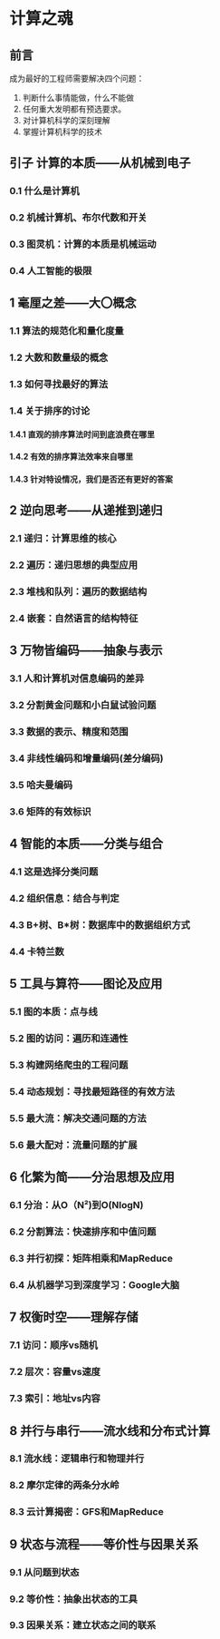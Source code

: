 # 计算之魂

## 前言

成为最好的工程师需要解决四个问题：

1. 判断什么事情能做，什么不能做
2. 任何重大发明都有预选要求。
3. 对计算机科学的深刻理解
4. 掌握计算机科学的技术

## 引子 计算的本质——从机械到电子

### 0.1 什么是计算机

### 0.2 机械计算机、布尔代数和开关

### 0.3 图灵机：计算的本质是机械运动

### 0.4 人工智能的极限

## 1 毫厘之差——大〇概念

### 1.1 算法的规范化和量化度量

### 1.2 大数和数量级的概念

### 1.3 如何寻找最好的算法

### 1.4 关于排序的讨论

#### 1.4.1 直观的排序算法时间到底浪费在哪里

#### 1.4.2 有效的排序算法效率来自哪里

#### 1.4.3 针对特设情况，我们是否还有更好的答案

## 2 逆向思考——从递推到递归

### 2.1 递归：计算思维的核心

### 2.2 遍历：递归思想的典型应用

### 2.3 堆栈和队列：遍历的数据结构

### 2.4 嵌套：自然语言的结构特征

## 3 万物皆编码——抽象与表示

### 3.1 人和计算机对信息编码的差异

### 3.2 分割黄金问题和小白鼠试验问题

### 3.3 数据的表示、精度和范围

### 3.4 非线性编码和增量编码(差分编码)

### 3.5 哈夫曼编码

### 3.6 矩阵的有效标识

## 4 智能的本质——分类与组合

### 4.1 这是选择分类问题

### 4.2 组织信息：结合与判定

### 4.3 B+树、B*树：数据库中的数据组织方式

### 4.4 卡特兰数

## 5 工具与算符——图论及应用

### 5.1 图的本质：点与线

### 5.2 图的访问：遍历和连通性

### 5.3 构建网络爬虫的工程问题

### 5.4 动态规划：寻找最短路径的有效方法

### 5.5 最大流：解决交通问题的方法

### 5.6 最大配对：流量问题的扩展

## 6 化繁为简——分治思想及应用

### 6.1 分治：从O（N²)到O(NlogN)

### 6.2 分割算法：快速排序和中值问题

### 6.3 并行初探：矩阵相乘和MapReduce

### 6.4 从机器学习到深度学习：Google大脑

## 7 权衡时空——理解存储

### 7.1 访问：顺序vs随机

### 7.2 层次：容量vs速度

### 7.3 索引：地址vs内容

## 8 并行与串行——流水线和分布式计算

### 8.1 流水线：逻辑串行和物理并行

### 8.2 摩尔定律的两条分水岭

### 8.3 云计算揭密：GFS和MapReduce

## 9 状态与流程——等价性与因果关系

### 9.1 从问题到状态

### 9.2 等价性：抽象出状态的工具

### 9.3 因果关系：建立状态之间的联系
